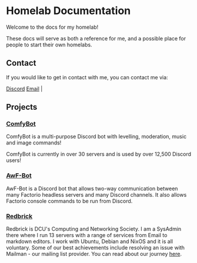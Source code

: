 # Homelab Documentation

Welcome to the docs for my homelab!

These docs will serve as both a reference for me, and a possible place for people to start their own homelabs.

## Contact

If you would like to get in contact with me, you can contact me via:

[Discord](https://discordapp.com/users/180375991133143040)
[Email](mailto:james@distrobyte.io) |

## Projects

### [ComfyBot](https://github.com/DistroByte/ComfyBot)

ComfyBot is a multi-purpose Discord bot with levelling, moderation, music and image commands!

ComfyBot is currently in over 30 servers and is used by over 12,500 Discord users!

### [AwF-Bot](https://github.com/DistroByte/AwF-Bot)

AwF-Bot is a Discord bot that allows two-way communication between many Factorio headless servers and many Discord channels.
It also allows Factorio console commands to be run from Discord.

### [Redbrick](https://redbrick.dcu.ie)

Redbrick is DCU's Computing and Networking Society. I am a SysAdmin there where I run 13 servers with a range of services
from Email to markdown editors. I work with Ubuntu, Debian and NixOS and it is all voluntary. Some of our best achievements
include resolving an issue with Mailman - our mailing list provider. You can read about our journey [here](https://md.redbrick.dcu.ie/s/r1TBqdiBu#).
